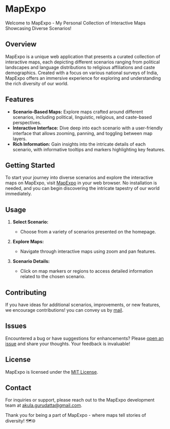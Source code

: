 # MapExpo

Welcome to MapExpo - My Personal Collection of Interactive Maps Showcasing Diverse Scenarios!

## Overview

MapExpo is a unique web application that presents a curated collection of interactive maps, each depicting different scenarios ranging from political landscapes and language distributions to religious affiliations and caste demographics. Created with a focus on various national surveys of India, MapExpo offers an immersive experience for exploring and understanding the rich diversity of our world.

## Features

- **Scenario-Based Maps:** Explore maps crafted around different scenarios, including political, linguistic, religious, and caste-based perspectives.
- **Interactive Interface:** Dive deep into each scenario with a user-friendly interface that allows zooming, panning, and toggling between map layers.
- **Rich Information:** Gain insights into the intricate details of each scenario, with informative tooltips and markers highlighting key features.

## Getting Started

To start your journey into diverse scenarios and explore the interactive maps on MapExpo, visit [MapExpo](https://garudadevdataservices.github.io/mapexpo) in your web browser. No installation is needed, and you can begin discovering the intricate tapestry of our world immediately.

## Usage

1. **Select Scenario:**
   - Choose from a variety of scenarios presented on the homepage.

2. **Explore Maps:**
   - Navigate through interactive maps using zoom and pan features.

3. **Scenario Details:**
   - Click on map markers or regions to access detailed information related to the chosen scenario.

## Contributing

If you have ideas for additional scenarios, improvements, or new features, we encourage contributions! you can convey us by [mail](mailto:akula.gurudatta@gmail.com).

## Issues

Encountered a bug or have suggestions for enhancements? Please [open an issue](https://github.com/garudadevdataservices/mapexpo/issues) and share your thoughts. Your feedback is invaluable!

## License

MapExpo is licensed under the [MIT License](LICENSE.md).

## Contact

For inquiries or support, please reach out to the MapExpo development team at [akula.gurudatta@gmail.com](mailto:akula.gurudatta@gmail.com).

Thank you for being a part of MapExpo - where maps tell stories of diversity! 🗺️🌐